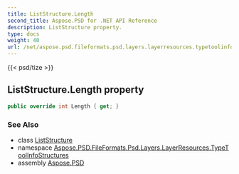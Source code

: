 ```yaml
---
title: ListStructure.Length
second_title: Aspose.PSD for .NET API Reference
description: ListStructure property. 
type: docs
weight: 40
url: /net/aspose.psd.fileformats.psd.layers.layerresources.typetoolinfostructures/liststructure/length/
---
```

{{< psd/tize >}}
## ListStructure.Length property

```csharp
public override int Length { get; }
```

### See Also

* class [ListStructure](../)
* namespace [Aspose.PSD.FileFormats.Psd.Layers.LayerResources.TypeToolInfoStructures](../../liststructure/)
* assembly [Aspose.PSD](../../../)


